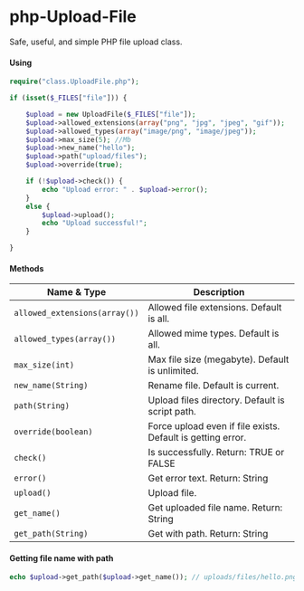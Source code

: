 php-Upload-File
===============

Safe, useful, and simple PHP file upload class.

#### Using

```php
require("class.UploadFile.php");

if (isset($_FILES["file"])) {

    $upload = new UploadFile($_FILES["file"]);
    $upload->allowed_extensions(array("png", "jpg", "jpeg", "gif"));
    $upload->allowed_types(array("image/png", "image/jpeg"));
    $upload->max_size(5); //Mb
    $upload->new_name("hello");
    $upload->path("upload/files");
    $upload->override(true);

    if (!$upload->check()) {
        echo "Upload error: " . $upload->error();
    }
    else {
        $upload->upload();
        echo "Upload successful!";
    }

}
```

#### Methods

| Name & Type | Description | 
| ----------- | ----------- |
| `allowed_extensions(array())` | Allowed file extensions. Default is all. |
| `allowed_types(array())` | Allowed mime types. Default is all. |
| `max_size(int)` | Max file size (megabyte). Default is unlimited.  |
| `new_name(String)` | Rename file. Default is current. |
| `path(String)` | Upload files directory. Default is script path. |
| `override(boolean)` | Force upload even if file exists. Default is getting error. |
| `check()` | Is successfully. Return: TRUE or FALSE |
| `error()` | Get error text. Return: String |
| `upload()` |  Upload file. |
| `get_name()` |  Get uploaded file name. Return: String |
| `get_path(String)` |  Get with path. Return: String |


#### Getting file name with path
```php
echo $upload->get_path($upload->get_name()); // uploads/files/hello.png
```

